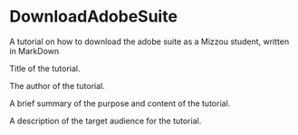 # DownloadAdobeSuite
A tutorial on how to download the adobe suite as a Mizzou student, written in MarkDown

Title of the tutorial.

The author of the tutorial.

A brief summary of the purpose and content of the tutorial.

A description of the target audience for the tutorial.

